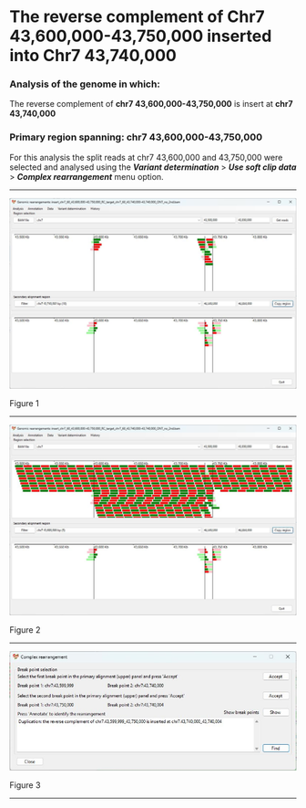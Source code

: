 # The reverse complement of  Chr7 43,600,000-43,750,000  inserted into Chr7 43,740,000

### Analysis of the genome in which: 

The reverse complement of **chr7 43,600,000-43,750,000** is insert at **chr7 43,740,000**

### Primary region spanning: chr7 43,600,000-43,750,000 

For this analysis the split reads at chr7 43,600,000 and 43,750,000 were selected and analysed using the ___Variant determination___ > ___Use soft clip data___ > ___Complex rearrangement___ menu option.<hr />

![image](images/insert_chr7_60_43,600,000-43,750,000_RC_target_chr7_60_43,740,000-43,740,000_ONT_no_2nd_1.jpg)

Figure 1

<hr />

![image](images/insert_chr7_60_43,600,000-43,750,000_RC_target_chr7_60_43,740,000-43,740,000_ONT_no_2nd_1_all.jpg)

Figure 2

<hr />

![image](images/insert_chr7_60_43,600,000-43,750,000_RC_target_chr7_60_43,740,000-43,740,000_ONT_no_2nd_1_result.jpg)

Figure 3

<hr />

